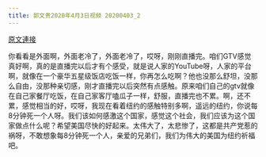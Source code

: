 ```yaml
---
title: 郭文贵2020年4月3日视频 20200403_2
---
```


[原文連接](https://gnews.org/ThreadView/53479271)

你看看是外面啊，外面老冷了，外面老冷了，哎呀，刚刚直播完。咱们GTV感觉真好啊，真的是直播完以后才有个感受，就是说人家的YouTube呀，人家的平台啊，就像在一个豪华五星级饭店吃饭一样，你再怎么吃啊？他也没那么舒坦，没那么自由，没那种亲切感，刚才直播完以后突然有点感触。原来咱们自己的gtv就像在自己家餐厅吃饭，在自己家客厅嗑瓜子一样，舒服，直播完也不累。啊，还不累，感觉相当的好，哎呀，我现在看着纽约的感触特别多啊，遥远的纽约，你说每8分钟死一个人呀。我们该如何感激这个国家，感觉这个社会，我们应该为这个国家做点什么呢？希望美国尽快的好起来。太伟大了，太悲惨了，这都是共产党惹的祸呀，不敢想象每8分钟死一个人，亲爱的兄弟们，我们为伟大的美国为纽约祈福吧。
